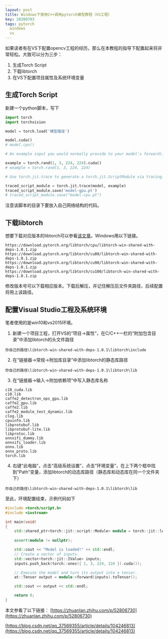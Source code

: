 ```yaml
---
layout: post
title: Windows下使用C++调用pytorch模型教程（VS工程）
key: 20200703
tags: pytorch
  windows
  vs
---
```


如果读者有在VS下配置opencv工程的经历，那么在本教程的指导下配置起来将非常轻松。大致可以分为三步：
1. 生成Torch Script
2. 下载libtorch
3. 在VS下配置项目属性及系统环境变量

## 生成Torch Script
新建一个python脚本，写下
```py
import torch
import torchvision

model = torch.load('模型路径')

model.cuda()
# model.cpu()

# An example input you would normally provide to your model's forward() method.

example = torch.rand(1, 3, 224, 224).cuda()
# example = torch.rand(1, 3, 224, 224)

# Use torch.jit.trace to generate a torch.jit.ScriptModule via tracing.

traced_script_module = torch.jit.trace(model, example)
traced_script_module.save('model-gpu.pt')
# traced_script_module.save("model-cpu.pt")
```
注意该脚本的目录下要放入自己网络结构的代码。

## 下载libtorch
想要下载对应版本的libtorch可以参看[该文章](https://blog.csdn.net/qq_37569355/article/details/104246813)。Windows用以下链接。
```
https://download.pytorch.org/libtorch/cpu/libtorch-win-shared-with-deps-1.0.1.zip
https://download.pytorch.org/libtorch/cu80/libtorch-win-shared-with-deps-1.0.1.zip
https://download.pytorch.org/libtorch/cu90/libtorch-win-shared-with-deps-1.0.1.zip
https://download.pytorch.org/libtorch/cu100/libtorch-win-shared-with-deps-1.0.1.zip
```
修改版本号可以下载相应版本。下载后解压，并记住解压后文件夹路径，后续配置将用上该路径。

## 配置Visual Studio工程及系统环境
笔者使用的是win10和vs2015环境。
1. 新建一个项目工程，打开VS的“项目->属性”，在C/C++一栏的“附加包含目录”中添加libtorch的头文件路径
```
你自己的路径\libtorch-win-shared-with-deps-1.0.1\libtorch\include
```
2. 在“链接器->常规->附加库目录”中添加libtorch的静态库路径
```
你自己的路径\libtorch-win-shared-with-deps-1.0.1\libtorch\lib
```
3. 在“链接器->输入->附加依赖项”中写入静态库名称
```
c10_cuda.lib
c10.lib
caffe2_detectron_ops_gpu.lib
caffe2_gpu.lib
caffe2.lib
caffe2_module_test_dynamic.lib
clog.lib
cpuinfo.lib
libprotobuf.lib
libprotobuf-lite.lib
libprotoc.lib
onnxifi_dummy.lib
onnxifi_loader.lib
onnx.lib
onnx_proto.lib
torch.lib
```
4. 右键“此电脑”，点击“高级系统设置”，点击“环境变量”，在上下两个框中找到“Path”变量，添加libtorch的动态库路径（静态库和动态库在同一个文件夹下）
```
你自己的路径\libtorch-win-shared-with-deps-1.0.1\libtorch\lib
```
至此，环境配置结束，示例代码如下

```cpp
#include <torch/script.h>
#include <iostream>

int main(void)
{
	std::shared_ptr<torch::jit::script::Module> module = torch::jit::load("model-gpu.pt");
	
	assert(module != nullptr);

	std::cout << "Model is loaded!" << std::endl;
	// Create a vector of inputs.
	std::vector<torch::jit::IValue> inputs;
	inputs.push_back(torch::ones({ 1, 3, 224, 224 }).cuda());

	// Execute the model and turn its output into a tensor.
	at::Tensor output = module->forward(inputs).toTensor();

	std::cout << output << std::endl;

	return 0;
}
```

本文参看了以下链接：
[https://zhuanlan.zhihu.com/p/52806730](https://zhuanlan.zhihu.com/p/52806730)

[https://blog.csdn.net/qq_37569355/article/details/104246813](https://blog.csdn.net/qq_37569355/article/details/104246813)

